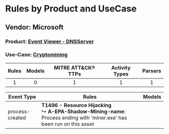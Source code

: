 Rules by Product and UseCase
============================
Vendor: Microsoft
-----------------
### Product: [Event Viewer - DNSServer](../ds_microsoft_event_viewer_-_dnsserver.md)
### Use-Case: [Cryptomining](../../../../UseCases/uc_cryptomining.md)

| Rules | Models | MITRE ATT&CK® TTPs | Activity Types | Parsers |
|:-----:|:------:|:------------------:|:--------------:|:-------:|
|   1   |   0    |         1          |       1        |    1    |

| Event Type      | Rules    | Models |
| ---- | ---- | ------ |
| process-created | <b>T1496 - Resource Hijacking</b><br> ↳ <b>A-EPA-Shadow-Mining-name</b>: Process ending with 'miner.exe' has been run on this asset |        |